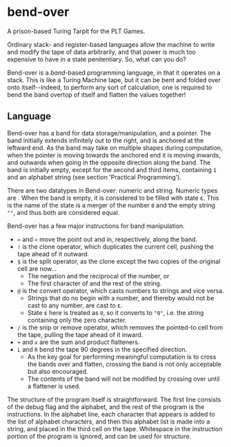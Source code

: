 ﻿# bend-over

A prison-based Turing Tarpit for the PLT Games.

Ordinary stack- and register-based languages allow the machine to write and modify the tape of data arbitrarily, and that power is much too expensive to have in a state penitentiary. So, what can you do?

Bend-over is a *band*-based programming language, in that it operates on a stack. This is like a Turing Machine tape, but it can be bent and folded over onto itself--indeed, to perform any sort of calculation, one is required to bend the band overtop of itself and flatten the values together!

## Language

Bend-over has a band for data storage/manipulation, and a pointer. The band initially extends infinitely out to the right, and is anchored at the leftward end. As the band may take on multiple shapes during computation, when the pointer is moving towards the anchored end it is moving inwards, and outwards when going in the opposite direction along the band. The band is initially empty, except for the second and third items, containing `1` and an alphabet string (see section 'Practical Programming').

There are two datatypes in Bend-over: numeric and string. Numeric types are . When the band is empty, it is considered to be filled with state ε. This is the name of the state is a merger of the number `0` and the empty string `""`, and thus both are considered equal.

Bend-over has a few major instructions for band manipulation.

+ `>` and `<` move the point out and in, respectively, along the band.
+ `!` is the clone operator, which duplicates the current cell, pushing the tape ahead of it outward.
+ `$` is the split operator, as the clone except the two copies of the original cell are now...
    + The negation and the reciprocal of the number, or
    + The first character of and the rest of the string.
+ `@` is the convert operator, which casts numbers to strings and vice versa.
    + Strings that do no begin with a number, and thereby would not be cast to any number, are cast to ε.
    + State ε here is treated as `0`, so it converts to `"0"`, i.e. the string containing only the zero character.
+ `/` is the snip or remove operator, which removes the pointed-to cell from the tape, pulling the tape ahead of it inward.
+ `+` and `x` are the sum and product flatteners.
+ `L` and `R` bend the tape 90 degrees in the specified direction.
    + As the key goal for performing meaningful computation is to cross the bands over and flatten, crossing the band is not only acceptable but also encouraged.
    + The contents of the band will not be modified by crossing over until a flattener is used.

The structure of the program itself is straightforward. The first line consists of the debug flag and the alphabet, and the rest of the program is the instructions. In the alphabet line, each character that appears is added to the list of alphabet characters, and then this alphabet list is made into a string, and placed in the third cell on the tape. Whitespace in the instruction portion of the program is ignored, and can be used for structure.